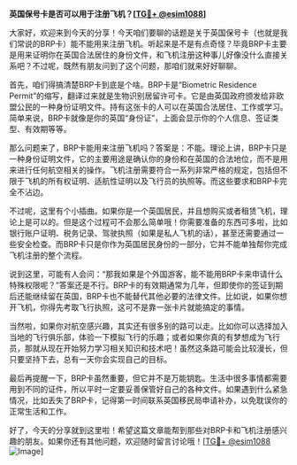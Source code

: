 **英国保号卡是否可以用于注册飞机？[[TG💪+ @esim1088](https://t.me/s/esim1088)]**

大家好，欢迎来到今天的分享！今天咱们要聊的话题是关于英国保号卡（也就是我们常说的BRP卡）能不能用来注册飞机。听起来是不是有点奇怪？毕竟BRP卡主要是用来证明你在英国合法居住的身份文件，和飞机注册这种事儿好像没什么直接关系吧？不过呢，既然有朋友问到了这个问题，那咱们就来好好聊聊。

首先，咱们得搞清楚BRP卡到底是个啥。BRP卡是“Biometric Residence Permit”的缩写，翻译过来就是生物识别居留许可卡。它是由英国政府颁发给非欧盟公民的一种身份证明文件。持有这张卡的人可以在英国合法居住、工作或学习。简单来说，BRP卡就像是你的英国“身份证”，上面会显示你的个人信息、签证类型、有效期等等。

那么问题来了，BRP卡能用来注册飞机吗？答案是：不能。理论上讲，BRP卡只是一种身份证明文件，它的主要用途是确认你的身份和在英国的合法地位，而不是用来进行任何航空相关的操作。飞机注册需要符合一系列非常严格的规定，包括但不限于飞机的所有权证明、适航性证明以及飞行员的执照等。而这些要求和BRP卡完全不沾边。

不过呢，这里有个小插曲。如果你是一个英国居民，并且想购买或者租赁飞机，理论上是可以的。但是这个过程可不会那么简单哦！你需要准备的东西可多啦，比如银行账户证明、税务记录、驾驶执照（如果是私人飞机的话），甚至还需要通过一些安全检查。而BRP卡只是你作为英国居民身份的一部分，它并不能单独帮你完成飞机注册的整个流程。

说到这里，可能有人会问：“那我如果是个外国游客，能不能用BRP卡来申请什么特殊权限呢？”答案还是不行。BRP卡的有效期通常为几年，但即使你的签证到期后还能继续留在英国，BRP卡也不能替代其他必要的法律文件。比如说，如果你想开飞机，你得先考取飞行执照，这可不是靠一张卡片就能搞定的事情。

当然啦，如果你对航空感兴趣，其实还有很多别的路可以走。比如你可以选择加入当地的飞行俱乐部，体验一下模拟飞行的乐趣；或者如果你真的有梦想成为飞行员，那就从现在开始努力学习相关知识和技术吧！虽然这条路可能会比较漫长，但只要坚持下去，总有一天你会实现自己的目标。

最后再提醒一下，BRP卡虽然重要，但它并不是万能钥匙。生活中很多事情都需要用到不同的证件，所以平时一定要妥善保管好自己的各种文件。如果遇到什么紧急情况，比如丢失了BRP卡，记得第一时间联系英国移民局申请补办，以免耽误你的正常生活和工作。

好了，今天的分享就到这里啦！希望这篇文章能帮到那些对BRP卡和飞机注册感兴趣的朋友。如果你还有其他问题，欢迎随时留言讨论哦！[[TG💪+ @esim1088](https://t.me/s/esim1088) ![Image](https://i.postimg.cc/4NQfJmqS/Snipaste-2025-05-13-00-14-12.png)]